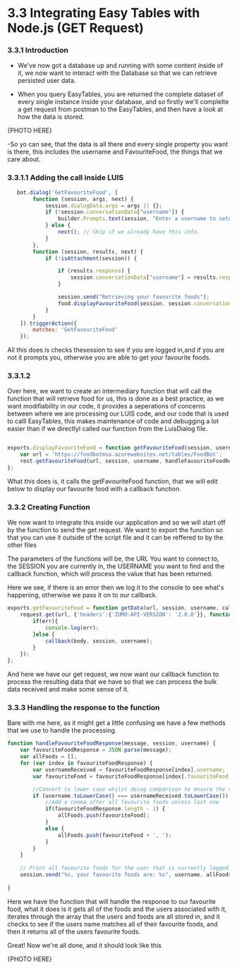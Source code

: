# 3.3 Integrating Easy Tables with Node.js (GET Request) 

### 3.3.1 Introduction

- We've now got a database up and running with some content inside of it, we now want to interact with the Database so that we can retrieve persisted user data.

- When you query EasyTables, you are returned the complete dataset of every single instance inside your database, and so firstly
we'll complelte a get request from postman to the EasyTables, and then have a look at how the data is stored.

{PHOTO HERE} 

-So yo can see, that the data is all there and every single property you want is there, this includes the username and FavouriteFood, the things that we care about.


### 3.3.1.1 Adding the call inside LUIS

```javascript
   bot.dialog('GetFavouriteFood', [
        function (session, args, next) {
            session.dialogData.args = args || {};        
            if (!session.conversationData["username"]) {
                builder.Prompts.text(session, "Enter a username to setup your account.");                
            } else {
                next(); // Skip if we already have this info.
            }
        },
        function (session, results, next) {
            if (!isAttachment(session)) {

                if (results.response) {
                    session.conversationData["username"] = results.response;
                }

                session.send("Retrieving your favourite foods");
                food.displayFavouriteFood(session, session.conversationData["username"]);  // <---- THIS LINE HERE IS WHAT WE NEED 
            }
        }
    ]).triggerAction({
        matches: 'GetFavouriteFood'
    });
```
All this does is checks thesession to see if you are logged in,and if you are not it prompts you, otherwise you are able  to get your favourite foods.

### 3.3.1.2

Over here, we want to create an intermediary function that will call the function that will retrieve food for us, this is done as a best practice, as we want modifiability in our code, it provides a seperations of concerns between where we are processing our LUIS code, and our code that is used to calll EasyTables, this makes maintenance of code and debugging a lot easier than if we directlyl called our function from the LuisDialog file.

```Javascript

exports.displayFavouriteFood = function getFavouriteFood(session, username){
    var url = 'https://foodbotmsa.azurewebsites.net/tables/FoodBot';
    rest.getFavouriteFood(url, session, username, handleFavouriteFoodResponse)
};

```
What this does is, it calls the getFavouriteFood function, that we will edit below to display our favourite food with a callback function.

### 3.3.2 Creating Function
We now want to integrate this inside our application and so we will start off by the function to send the get request.
We want to export the function so that you can use it outside of the script file and it can be reffered to by the other files

The parameters of the functions will be, the URL You want to connect to, the SESSION you are currently in, the USERNAME you want to find and the callback function, which will process the value that has been returned.

Here we see, if there is an error then we log it to the console to see what's happening, otherwise we pass it on to our callback.
```javascript
exports.getFavouriteFood = function getData(url, session, username, callback){
    request.get(url, {'headers':{'ZUMO-API-VERSION': '2.0.0'}}, function(err,res,body){
        if(err){
            console.log(err);
        }else {
            callback(body, session, username);
        }
    });
};
```
And here we have our get request, we now want our callback function to process the resulting data that we have so that we can process the bulk data received and make some sense of it.

### 3.3.3 Handling the response to the function
Bare with me here, as it might get a little confusing we have a few methods that we use to handle the processing.

```javascript
function handleFavouriteFoodResponse(message, session, username) {
    var favouriteFoodResponse = JSON.parse(message);
    var allFoods = [];
    for (var index in favouriteFoodResponse) {
        var usernameReceived = favouriteFoodResponse[index].username;
        var favouriteFood = favouriteFoodResponse[index].favouriteFood;

        //Convert to lower case whilst doing comparison to ensure the user can type whatever they like
        if (username.toLowerCase() === usernameReceived.toLowerCase()) {
            //Add a comma after all favourite foods unless last one
            if(favouriteFoodResponse.length - 1) {
                allFoods.push(favouriteFood);
            }
            else {
                allFoods.push(favouriteFood + ', ');
            }
        }        
    }
    
    // Print all favourite foods for the user that is currently logged in
    session.send("%s, your favourite foods are: %s", username, allFoods);                
    
}
```
Here we have the function that will handle the response to our favourite food, what it does is it gets all of the foods and the users associated with it, iterates through the array that the users and foods are all stored in, and it checks to see if the users name matches all of their favourite foods, and then it returns all of the users favourite foods.

Great! Now we're all done, and it should look like this

{PHOTO HERE}

